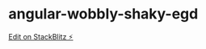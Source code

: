 # angular-wobbly-shaky-egd

[Edit on StackBlitz ⚡️](https://stackblitz.com/edit/angular-wobbly-shaky-egd)